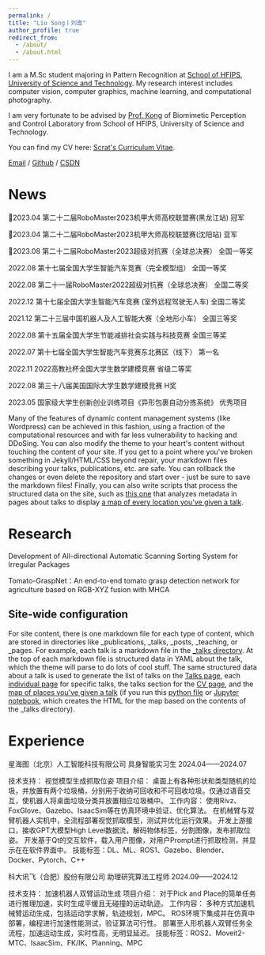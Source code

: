 ```yaml
---
permalink: /
title: "Liu Song丨刘嵩"
author_profile: true
redirect_from: 
  - /about/
  - /about.html
---
```


I am a M.Sc student majoring in Pattern Recognition at [School of HFIPS](https://english.hf.cas.cn/), [University of Science and Technology](https://www.pku.edu.cn/). My research interest includes computer vision, computer graphics, machine learning, and computational photography.

I am very fortunate to be advised by [Prof. Kong](https://auto.ustc.edu.cn/2021/0510/c25976a484868/page.htm) of Biomimetic Perception and Control Laboratory from School of HFIPS, University of Science and Technology.

You can find my CV here: [Scrat's Curriculum Vitae](../assets/Curriculum_Vitae.pdf).

[Email](mailto:song_ustc@mail.ustc.edu.cn) / [Github](https://github.com/LiuSong-Scrat) / [CSDN](https://blog.csdn.net/qq_57994524?type=blog)

News
======
🎉2023.04	第二十二届RoboMaster2023机甲大师高校联盟赛(黑龙江站)	冠军

🎉2023.04	第二十二届RoboMaster2023机甲大师高校联盟赛(沈阳站)	亚军

🎉2023.08	第二十二届RoboMaster2023超级对抗赛（全球总决赛）	全国一等奖

2022.08	第十七届全国大学生智能汽车竞赛（完全模型组）	全国一等奖

2022.08	第二十一届RoboMaster2022超级对抗赛（全球总决赛）	全国二等奖

2022.12	第十七届全国大学生智能汽车竞赛 (室外远程驾驶无人车) 	全国二等奖

2021.12	第二十三届中国机器人及人工智能大赛（全地形小车）	全国三等奖

2022.08	第十五届全国大学生节能减排社会实践与科技竞赛	全国三等奖

2022.07	第十七届全国大学生智能汽车竞赛东北赛区（线下）	第一名

2022.11	2022高教社杯全国大学生数学建模竞赛	省级二等奖

2022.08	第三十八届美国国际大学生数学建模竞赛	H奖

2023.05	国家级大学生创新创业训练项目《异形包裹自动分拣系统》	优秀项目



Many of the features of dynamic content management systems (like Wordpress) can be achieved in this fashion, using a fraction of the computational resources and with far less vulnerability to hacking and DDoSing. You can also modify the theme to your heart's content without touching the content of your site. If you get to a point where you've broken something in Jekyll/HTML/CSS beyond repair, your markdown files describing your talks, publications, etc. are safe. You can rollback the changes or even delete the repository and start over - just be sure to save the markdown files! Finally, you can also write scripts that process the structured data on the site, such as [this one](https://github.com/academicpages/academicpages.github.io/blob/master/talkmap.ipynb) that analyzes metadata in pages about talks to display [a map of every location you've given a talk](https://academicpages.github.io/talkmap.html).

Research
======
Development of All-directional Automatic Scanning Sorting System for Irregular Packages

Tomato-GraspNet：An end-to-end tomato grasp detection network for agriculture based on RGB-XYZ fusion with MHCA


Site-wide configuration
------
For site content, there is one markdown file for each type of content, which are stored in directories like _publications, _talks, _posts, _teaching, or _pages. For example, each talk is a markdown file in the [_talks directory](https://github.com/academicpages/academicpages.github.io/tree/master/_talks). At the top of each markdown file is structured data in YAML about the talk, which the theme will parse to do lots of cool stuff. The same structured data about a talk is used to generate the list of talks on the [Talks page](https://academicpages.github.io/talks), each [individual page](https://academicpages.github.io/talks/2012-03-01-talk-1) for specific talks, the talks section for the [CV page](https://academicpages.github.io/cv), and the [map of places you've given a talk](https://academicpages.github.io/talkmap.html) (if you run this [python file](https://github.com/academicpages/academicpages.github.io/blob/master/talkmap.py) or [Jupyter notebook](https://github.com/academicpages/academicpages.github.io/blob/master/talkmap.ipynb), which creates the HTML for the map based on the contents of the _talks directory).

Experience
======
星海图（北京）人工智能科技有限公司             具身智能实习生	2024.04——2024.07

技术支持：                                  视觉模型生成抓取位姿
项目介绍：
    桌面上有各种形状和类型随机的垃圾，并放置有两个垃圾桶，分别用于收纳可回收和不可回收垃圾。仅通过语音交互，使机器人将桌面垃圾分类并放置相应垃圾桶中。
工作内容： 
使用Rivz、FoxGlove、Gazebo、IsaacSim等在仿真环境中验证、优化算法。
在机械臂与双臂机器人实机中，全流程部署视觉抓取模型，测试并优化运行效果。
开发上游接口，接收GPT大模型High Level数据流，解码物体标签，分割图像，发布抓取位姿。
开发基于Qt的交互软件，载入用户图像，对用户Prompt进行抓取检测，并显示在在软件界面中。
技能标签：DL、ML、ROS1、Gazebo、Blender、Docker、Pytorch、C++

科大讯飞（合肥）股份有限公司                   助理研究算法工程师	2024.09——2024.12

技术支持：                                  加速机器人双臂运动生成
项目介绍：
    对于Pick and Place的简单任务进行推理加速，实时生成平缓且无碰撞的运动轨迹。
工作内容： 
多种方式加速机械臂运动生成，包括运动学求解，轨迹规划，MPC。
ROS环境下集成并在仿真中部署，编程进行加速性能测试，验证算法可行性。
部署至人形机器人双臂任务全流程，加速运动生成，实时性高，无明显延迟。
技能标签：ROS2、Moveit2-MTC、IsaacSim、FK/IK、Planning、MPC


